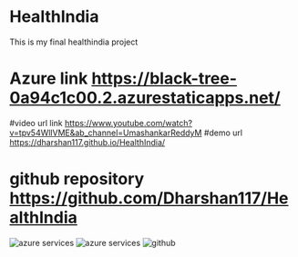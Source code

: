 # HealthIndia
This is my final healthindia project
# Azure link https://black-tree-0a94c1c00.2.azurestaticapps.net/
#video url link https://www.youtube.com/watch?v=tpv54WllVME&ab_channel=UmashankarReddyM
#demo url https://dharshan117.github.io/HealthIndia/
# github repository https://github.com/Dharshan117/HealthIndia
![azure services](https://user-images.githubusercontent.com/112401833/198196876-a91cf3cf-e374-43a9-b2fa-d53fffd00333.png)
![azure services](https://user-images.githubusercontent.com/112401833/198196894-36135f81-5296-4126-ab9e-583c32a89570.png)
![github](https://user-images.githubusercontent.com/112401833/198196948-ea1d12b2-f3bc-44cf-9cf0-12eb011ec2af.PNG)
